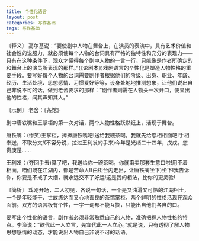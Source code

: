 ```yaml
---
title: 个性化语言
layout: post
categories: 写作基础
tags: 写作基础
---
```


〔释义〕 高尔基说：“要使剧中人物在舞台上，在演员的表演中，具有艺术价值和社会性的说服力，就必须使每个人物的台词具有严格的独特性和充分的表现力——只有在这种条件下，观众才懂得每个剧中人物的一言一行，只能像是作者所确定的和舞台上的演员所表现的那样。”(《论剧本》)戏剧语言的个性化是塑造人物性格的重要手段。要写好每个人物的台词需要剧作者根据他们的阶级、出身、职业、年龄、经历、生活处境、思想感情、习惯爱好等等，设身处地地推测想象，让他们说出自己非说不可的话，做到老舍要求的那样：“剧作者则需在人物头一次开口，便显出他的性格，闻其声知其人。”

〔示例〕 老舍：《茶馆》

剧中唐铁嘴和王掌柜的第一次对话，两个人物性格跃然纸上，活现于舞台。

唐铁嘴：(惨笑)王掌柜，捧捧唐铁嘴吧!送给我碗茶喝，我就先给您相相面吧!手相奉送，不取分文!(不容分说，拉过王利发的手来)今年是光绪二十四年，戊戌。您贵庚是……

王利发：(夺回手去)算了吧，我送给你一碗茶喝，你就甭卖那套生意口啦!用不着相面，咱们既在江湖内，都是苦命人!(由柜台内走出，让唐铁嘴坐下)坐下!我告诉你，你要是不戒了大烟，就永远交不了好运!这是我的相法，比你的更灵验!

〔简析〕 戏刚开场，二人初见，各说一句话，一个是又油滑又可怜的江湖相士，一个是年轻能干、世故练达而又心地善良的茶馆掌柜，两个鲜明的性格活现在观众面前。双方的语言极有个性，一字一词都不能互换，只能出自他们各自的口。

要写出个性化的语言，剧作者必须非常熟悉自己的人物，准确把握人物性格的特点。李渔说：“欲代此一人立言，先宜代此一人立心。”就是说，只有透彻了解人物思想感情的动态，才能说出人物自己非说不可的话语。 